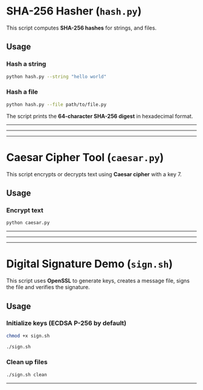 # SHA-256 Hasher (`hash.py`)

This script computes **SHA-256 hashes** for strings, and files.

## Usage

### Hash a string
```bash
python hash.py --string "hello world"
```

### Hash a file
```bash
python hash.py --file path/to/file.py
```

The script prints the **64-character SHA-256 digest** in hexadecimal format.

---
---
---

# Caesar Cipher Tool (`caesar.py`)

This script encrypts or decrypts text using **Caesar cipher** with a key 7.

## Usage

### Encrypt text
```bash
python caesar.py 
```

---
---
---

# Digital Signature Demo (`sign.sh`)

This script uses **OpenSSL** to generate keys, creates a message file, signs the file and verifies the signature.


## Usage

### Initialize keys (ECDSA P-256 by default)
```bash
chmod +x sign.sh
```
```bash
./sign.sh
```

### Clean up files
```bash
./sign.sh clean
```

---